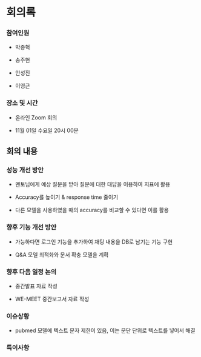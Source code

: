# 회의록

### 참여인원

- 박종혁

- 송주현
  
- 안성진
  
- 이영근


### 장소 및 시간

- 온라인 Zoom 회의
  
- 11월 01일 수요일 20시 00분


## 회의 내용


### 성능 개선 방안

- 멘토님에게 예상 질문을 받아 질문에 대한 대답을 이용하여 지표에 활용

- Accuracy를 높이기 & response time 줄이기

- 다른 모델을 사용하였을 때의 accuracy를 비교할 수 있다면 이를 활용



### 향후 기능 개선 방안

- 가능하다면 로그인 기능을 추가하여 채팅 내용을 DB로 남기는 기능 구현

- Q&A 모델 최적화와 문서 확충 모델을 계획



### 향후 다음 일정 논의

-	중간발표 자료 작성

-	WE-MEET 중간보고서 자료 작성

### 이슈상황

- pubmed 모델에 텍스트 문자 제한이 있음, 이는 문단 단위로 텍스트를 넣어서 해결

### 특이사항

